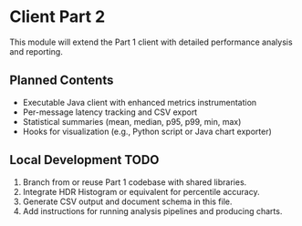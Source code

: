 # Client Part 2

This module will extend the Part 1 client with detailed performance analysis and reporting.

## Planned Contents
- Executable Java client with enhanced metrics instrumentation
- Per-message latency tracking and CSV export
- Statistical summaries (mean, median, p95, p99, min, max)
- Hooks for visualization (e.g., Python script or Java chart exporter)

## Local Development TODO
1. Branch from or reuse Part 1 codebase with shared libraries.
2. Integrate HDR Histogram or equivalent for percentile accuracy.
3. Generate CSV output and document schema in this file.
4. Add instructions for running analysis pipelines and producing charts.
